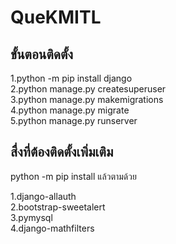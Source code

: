 # QueKMITL
## ขั้นตอนติดตั้ง
1.python -m pip install django <br>
2.python manage.py createsuperuser <br>
3.python manage.py makemigrations <br>
4.python manage.py migrate <br>
5.python manage.py runserver <br>

## สื่งที่ต้องติดตั้งเพิ่มเติม
python -m pip install แล้วตามด้วย <br>

1.django-allauth <br>
2.bootstrap-sweetalert <br>
3.pymysql <br>
4.django-mathfilters <br>

